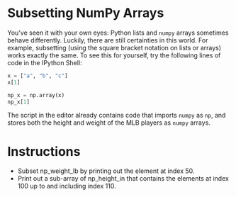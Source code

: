 # Subsetting NumPy Arrays
You've seen it with your own eyes: Python lists and `numpy` arrays sometimes behave differently. Luckily, there are still certainties in this world. For example, subsetting (using the square bracket notation on lists or arrays) works exactly the same. To see this for yourself, try the following lines of code in the IPython Shell:

```python
x = ["a", "b", "c"]
x[1]

np_x = np.array(x)
np_x[1]
```

The script in the editor already contains code that imports `numpy` as `np`, and stores both the height and weight of the MLB players as `numpy` arrays.

# Instructions
- Subset np_weight_lb by printing out the element at index 50.
- Print out a sub-array of np_height_in that contains the elements at index 100 up to and including index 110.
